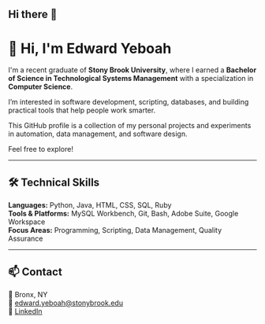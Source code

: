 ## Hi there 👋

<!--
**EdwardY2025/EdwardY2025** is a ✨ _special_ ✨ repository because its `README.md` (this file) appears on your GitHub profile.

Here are some ideas to get you started:

- 🔭 I’m currently working on ...
- 🌱 I’m currently learning ...
- 👯 I’m looking to collaborate on ...
- 🤔 I’m looking for help with ...
- 💬 Ask me about ...
- 📫 How to reach me: ...
- 😄 Pronouns: ...
- ⚡ Fun fact: ...
-->
# 👋 Hi, I'm Edward Yeboah

I'm a recent graduate of **Stony Brook University**, where I earned a **Bachelor of Science in Technological Systems Management** with a specialization in **Computer Science**.

I’m interested in software development, scripting, databases, and building practical tools that help people work smarter.

This GitHub profile is a collection of my personal projects and experiments in automation, data management, and software design.

Feel free to explore!

---

## 🛠️ Technical Skills

**Languages:** Python, Java, HTML, CSS, SQL, Ruby  
**Tools & Platforms:** MySQL Workbench, Git, Bash, Adobe Suite, Google Workspace  
**Focus Areas:** Programming, Scripting, Data Management, Quality Assurance

---

## 📫 Contact

📍 Bronx, NY  
📧 [edward.yeboah@stonybrook.edu](mailto:edward.yeboah@stonybrook.edu)  
🔗 [LinkedIn](https://www.linkedin.com/in/eyeboah03/)

